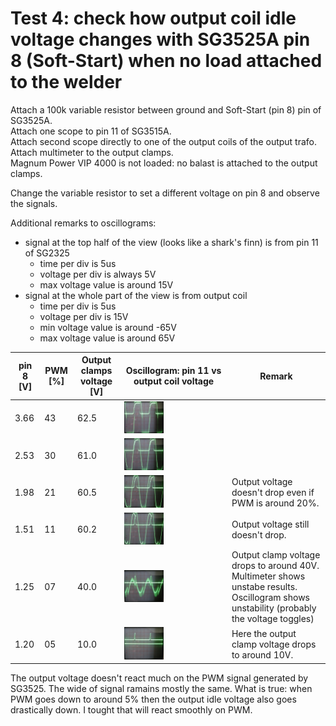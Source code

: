 # Test 4: check how output coil idle voltage changes with SG3525A pin 8 (Soft-Start) when no load attached to the welder

Attach a 100k variable resistor between ground and Soft-Start (pin 8) pin of SG3525A. \
Attach one scope to pin 11 of SG3515A. \
Attach second scope directly to one of the output coils of the output trafo. \
Attach multimeter to the output clamps. \
Magnum Power VIP 4000 is not loaded: no balast is attached to the output clamps.

Change the variable resistor to set a different voltage on pin 8 and observe the signals.

Additional remarks to oscillograms:
 * signal at the top half of the view (looks like a shark's finn) is from pin 11 of SG2325
   * time per div is 5us
   * voltage per div is always 5V
   * max voltage value is around 15V
 * signal at the whole part of the view is from output coil
   * time per div is 5us
   * voltage per div is 15V
   * min voltage value is around -65V
   * max voltage value is around  65V

 | pin 8 [V] | PWM [%] | Output clamps voltage [V]| Oscillogram: pin 11 vs output coil voltage | Remark |
 |---|---|---|---|---|
 | 3.66 | 43 | 62.5 | <img src="https://raw.githubusercontent.com/wmarkow/sandbox/master/inverter-welder/concepts/08_magnum_power_vip_4000/reveng/tests/Test4/output_coil_voltage_pwm_43.jpg" width="40%" > | |
 | 2.53 | 30 | 61.0 | <img src="https://raw.githubusercontent.com/wmarkow/sandbox/master/inverter-welder/concepts/08_magnum_power_vip_4000/reveng/tests/Test4/output_coil_voltage_pwm_30.jpg" width="40%" > | |
 | 1.98 | 21 | 60.5 | <img src="https://raw.githubusercontent.com/wmarkow/sandbox/master/inverter-welder/concepts/08_magnum_power_vip_4000/reveng/tests/Test4/output_coil_voltage_pwm_21.jpg" width="40%" > | Output voltage doesn't drop even if PWM is around 20%. |
 | 1.51 | 11 | 60.2 | <img src="https://raw.githubusercontent.com/wmarkow/sandbox/master/inverter-welder/concepts/08_magnum_power_vip_4000/reveng/tests/Test4/output_coil_voltage_pwm_11.jpg" width="40%" > | Output voltage still doesn't drop. |
 | 1.25 | 07 | 40.0 | <img src="https://raw.githubusercontent.com/wmarkow/sandbox/master/inverter-welder/concepts/08_magnum_power_vip_4000/reveng/tests/Test4/output_coil_voltage_pwm_07.jpg" width="40%" > | Output clamp voltage drops to around 40V. Multimeter shows unstabe results. Oscillogram shows unstability (probably the voltage toggles) |
 | 1.20 | 05 | 10.0 | <img src="https://raw.githubusercontent.com/wmarkow/sandbox/master/inverter-welder/concepts/08_magnum_power_vip_4000/reveng/tests/Test4/output_coil_voltage_pwm_05.jpg" width="40%" > | Here the output clamp voltage drops to around 10V. |

The output voltage doesn't react much on the PWM signal generated by SG3525. The wide of signal ramains mostly the same.
What is true: when PWM goes down to around 5% then the output idle voltage also goes drastically down. I tought that will react smoothly on PWM.

